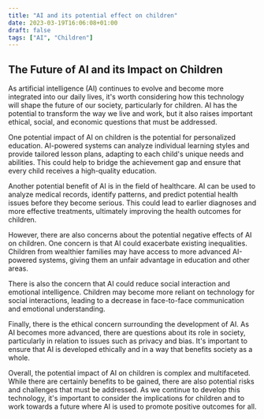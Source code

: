 ```yaml
---
title: "AI and its potential effect on children"
date: 2023-03-19T16:06:08+01:00
draft: false
tags: ["AI", "Children"]
---
```


## The Future of AI and its Impact on Children

As artificial intelligence (AI) continues to evolve and become more integrated into our daily lives, it's worth considering how this technology will shape the future of our society, particularly for children. AI has the potential to transform the way we live and work, but it also raises important ethical, social, and economic questions that must be addressed.

One potential impact of AI on children is the potential for personalized education. AI-powered systems can analyze individual learning styles and provide tailored lesson plans, adapting to each child's unique needs and abilities. This could help to bridge the achievement gap and ensure that every child receives a high-quality education.

Another potential benefit of AI is in the field of healthcare. AI can be used to analyze medical records, identify patterns, and predict potential health issues before they become serious. This could lead to earlier diagnoses and more effective treatments, ultimately improving the health outcomes for children.

However, there are also concerns about the potential negative effects of AI on children. One concern is that AI could exacerbate existing inequalities. Children from wealthier families may have access to more advanced AI-powered systems, giving them an unfair advantage in education and other areas.

There is also the concern that AI could reduce social interaction and emotional intelligence. Children may become more reliant on technology for social interactions, leading to a decrease in face-to-face communication and emotional understanding.

Finally, there is the ethical concern surrounding the development of AI. As AI becomes more advanced, there are questions about its role in society, particularly in relation to issues such as privacy and bias. It's important to ensure that AI is developed ethically and in a way that benefits society as a whole.

Overall, the potential impact of AI on children is complex and multifaceted. While there are certainly benefits to be gained, there are also potential risks and challenges that must be addressed. As we continue to develop this technology, it's important to consider the implications for children and to work towards a future where AI is used to promote positive outcomes for all.
